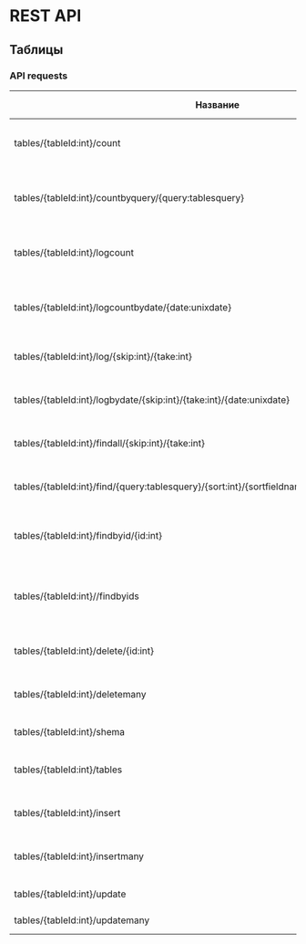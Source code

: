 ﻿# REST API

## Таблицы

### API requests

Название                                                                     |      HTTP Verb               |             Описание
-----------------------------------------------------------------------------|------------------------------|----------------------------------------------------------------
tables/{tableId:int}/count                                                   |        GET                   |    Получает колличество записей в таблице
tables/{tableId:int}/countbyquery/{query:tablesquery}                        |        GET                   |    Получает колличество записей в таблице по запросу
tables/{tableId:int}/logcount                                                |        GET                   |    Получает колличество записей в логе таблицы
tables/{tableId:int}/logcountbydate/{date:unixdate}                          |        GET                   |    Получает колличество записей лога таблицы после указанной даты
tables/{tableId:int}/log/{skip:int}/{take:int}                               |        GET                   |    Получает все записи лога таблицы
tables/{tableId:int}/logbydate/{skip:int}/{take:int}/{date:unixdate}         |        GET                   |    Получает все записи лога таблицы после указанной даты
tables/{tableId:int}/findall/{skip:int}/{take:int}                           |        GET                   |    Получает постранично все данные таблицы
tables/{tableId:int}/find/{query:tablesquery}/{sort:int}/{sortfieldname:string}/{skip:int}/{take:int} | GET  |    Получает постранично данные по запросу
tables/{tableId:int}/findbyid/{id:int}                                       |        GET                   |    Получает запись по идендификатору в таблице
tables/{tableId:int}//findbyids                                              |        GET                   |    Получает коллекцию записей по списку идендификаторов в таблице
tables/{tableId:int}/delete/{id:int}                                         |        DELETE                |    Удалить запись в таблице по идендификатору
tables/{tableId:int}/deletemany                                              |        DELETE                |    Удаляет записи таблицы по списку идендификаторов
tables/{tableId:int}/shema                                                   |        GET                   |    Получает схему таблицы
tables/{tableId:int}/tables                                                  |        GET                   |    Получает список таблиц доаступных пользователю
tables/{tableId:int}/insert                                                  |        POST                  |    Добавляет сущность в таблицу
tables/{tableId:int}/insertmany                                              |        POST                  |    Добавляет коллекцию сущностей с таблицу
tables/{tableId:int}/update                                                  |        PUT                   |    Перезаписывает запись целиком
tables/{tableId:int}/updatemany                                              |        PUT                   |    Перезаписывает группу записей



